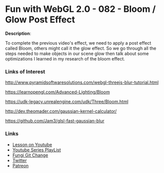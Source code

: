 # Fun with WebGL 2.0 - 082 - Bloom / Glow Post Effect
**Description**:

To complete the previous video's effect, we need to apply a post effect called Bloom, others might call it the glow effect. So we go through all the steps needed to make objects in our scene glow then talk about some optimizations I learned in my research of the bloom effect.


### Links of Interest
http://www.pyramidsoftwaresolutions.com/webgl-threejs-blur-tutorial.html

https://learnopengl.com/Advanced-Lighting/Bloom

https://udk-legacy.unrealengine.com/udk/Three/Bloom.html

http://dev.theomader.com/gaussian-kernel-calculator/

https://github.com/Jam3/glsl-fast-gaussian-blur


### Links
* [Lesson on Youtube](https://youtu.be/ND86V8iglmE)
* [Youtube Series PlayList](https://www.youtube.com/playlist?list=PLMinhigDWz6emRKVkVIEAaePW7vtIkaIF)
* [Fungi Git Change](https://github.com/sketchpunk/FunWithWebGL2/commit/331788a742b3746452ca234743da8b1ee8b3efee)
* [Twitter](https://twitter.com/SketchpunkLabs)
* [Patreon](https://www.patreon.com/sketchpunk)